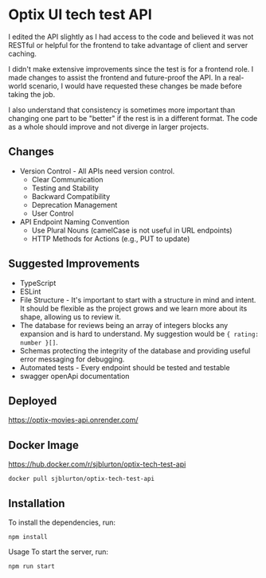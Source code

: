 # Optix UI tech test API

I edited the API slightly as I had access to the code and believed it was not RESTful or helpful for the frontend to take advantage of client and server caching.

I didn't make extensive improvements since the test is for a frontend role. I made changes to assist the frontend and future-proof the API. In a real-world scenario, I would have requested these changes be made before taking the job.

I also understand that consistency is sometimes more important than changing one part to be "better" if the rest is in a different format. The code as a whole should improve and not diverge in larger projects.

## Changes

- Version Control - All APIs need version control.
  - Clear Communication
  - Testing and Stability
  - Backward Compatibility
  - Deprecation Management
  - User Control
- API Endpoint Naming Convention
  - Use Plural Nouns (camelCase is not useful in URL endpoints)
  - HTTP Methods for Actions (e.g., PUT to update)

## Suggested Improvements

- TypeScript
- ESLint
- File Structure - It's important to start with a structure in mind and intent. It should be flexible as the project grows and we learn more about its shape, allowing us to review it.
- The database for reviews being an array of integers blocks any expansion and is hard to understand. My suggestion would be `{ rating: number }[]`.
- Schemas protecting the integrity of the database and providing useful error messaging for debugging.
- Automated tests - Every endpoint should be tested and testable
- swagger openApi documentation

## Deployed

https://optix-movies-api.onrender.com/

## Docker Image

https://hub.docker.com/r/sjblurton/optix-tech-test-api

`docker pull sjblurton/optix-tech-test-api`

## Installation

To install the dependencies, run:

```
npm install
```

Usage
To start the server, run:

```
npm run start
```
